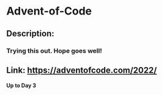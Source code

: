 # Advent-of-Code

## Description:

### Trying this out. Hope goes well!

## Link: https://adventofcode.com/2022/

#### Up to Day 3
